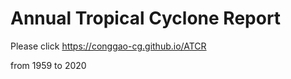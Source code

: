# Annual Tropical Cyclone Report
Please click https://conggao-cg.github.io/ATCR


from 1959 to 2020
